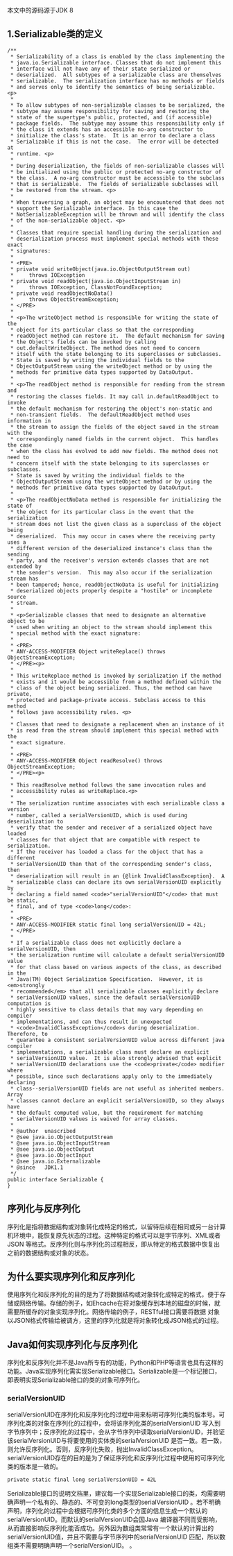 本文中的源码源于JDK 8
## 1.Serializable类的定义
    /**
     * Serializability of a class is enabled by the class implementing the
     * java.io.Serializable interface. Classes that do not implement this
     * interface will not have any of their state serialized or
     * deserialized.  All subtypes of a serializable class are themselves
     * serializable.  The serialization interface has no methods or fields
     * and serves only to identify the semantics of being serializable. <p>
     *
     * To allow subtypes of non-serializable classes to be serialized, the
     * subtype may assume responsibility for saving and restoring the
     * state of the supertype's public, protected, and (if accessible)
     * package fields.  The subtype may assume this responsibility only if
     * the class it extends has an accessible no-arg constructor to
     * initialize the class's state.  It is an error to declare a class
     * Serializable if this is not the case.  The error will be detected at
     * runtime. <p>
     *
     * During deserialization, the fields of non-serializable classes will
     * be initialized using the public or protected no-arg constructor of
     * the class.  A no-arg constructor must be accessible to the subclass
     * that is serializable.  The fields of serializable subclasses will
     * be restored from the stream. <p>
     *
     * When traversing a graph, an object may be encountered that does not
     * support the Serializable interface. In this case the
     * NotSerializableException will be thrown and will identify the class
     * of the non-serializable object. <p>
     *
     * Classes that require special handling during the serialization and
     * deserialization process must implement special methods with these exact
     * signatures:
     *
     * <PRE>
     * private void writeObject(java.io.ObjectOutputStream out)
     *     throws IOException
     * private void readObject(java.io.ObjectInputStream in)
     *     throws IOException, ClassNotFoundException;
     * private void readObjectNoData()
     *     throws ObjectStreamException;
     * </PRE>
     *
     * <p>The writeObject method is responsible for writing the state of the
     * object for its particular class so that the corresponding
     * readObject method can restore it.  The default mechanism for saving
     * the Object's fields can be invoked by calling
     * out.defaultWriteObject. The method does not need to concern
     * itself with the state belonging to its superclasses or subclasses.
     * State is saved by writing the individual fields to the
     * ObjectOutputStream using the writeObject method or by using the
     * methods for primitive data types supported by DataOutput.
     *
     * <p>The readObject method is responsible for reading from the stream and
     * restoring the classes fields. It may call in.defaultReadObject to invoke
     * the default mechanism for restoring the object's non-static and
     * non-transient fields.  The defaultReadObject method uses information in
     * the stream to assign the fields of the object saved in the stream with the
     * correspondingly named fields in the current object.  This handles the case
     * when the class has evolved to add new fields. The method does not need to
     * concern itself with the state belonging to its superclasses or subclasses.
     * State is saved by writing the individual fields to the
     * ObjectOutputStream using the writeObject method or by using the
     * methods for primitive data types supported by DataOutput.
     *
     * <p>The readObjectNoData method is responsible for initializing the state of
     * the object for its particular class in the event that the serialization
     * stream does not list the given class as a superclass of the object being
     * deserialized.  This may occur in cases where the receiving party uses a
     * different version of the deserialized instance's class than the sending
     * party, and the receiver's version extends classes that are not extended by
     * the sender's version.  This may also occur if the serialization stream has
     * been tampered; hence, readObjectNoData is useful for initializing
     * deserialized objects properly despite a "hostile" or incomplete source
     * stream.
     *
     * <p>Serializable classes that need to designate an alternative object to be
     * used when writing an object to the stream should implement this
     * special method with the exact signature:
     *
     * <PRE>
     * ANY-ACCESS-MODIFIER Object writeReplace() throws ObjectStreamException;
     * </PRE><p>
     *
     * This writeReplace method is invoked by serialization if the method
     * exists and it would be accessible from a method defined within the
     * class of the object being serialized. Thus, the method can have private,
     * protected and package-private access. Subclass access to this method
     * follows java accessibility rules. <p>
     *
     * Classes that need to designate a replacement when an instance of it
     * is read from the stream should implement this special method with the
     * exact signature.
     *
     * <PRE>
     * ANY-ACCESS-MODIFIER Object readResolve() throws ObjectStreamException;
     * </PRE><p>
     *
     * This readResolve method follows the same invocation rules and
     * accessibility rules as writeReplace.<p>
     *
     * The serialization runtime associates with each serializable class a version
     * number, called a serialVersionUID, which is used during deserialization to
     * verify that the sender and receiver of a serialized object have loaded
     * classes for that object that are compatible with respect to serialization.
     * If the receiver has loaded a class for the object that has a different
     * serialVersionUID than that of the corresponding sender's class, then
     * deserialization will result in an {@link InvalidClassException}.  A
     * serializable class can declare its own serialVersionUID explicitly by
     * declaring a field named <code>"serialVersionUID"</code> that must be static,
     * final, and of type <code>long</code>:
     *
     * <PRE>
     * ANY-ACCESS-MODIFIER static final long serialVersionUID = 42L;
     * </PRE>
     *
     * If a serializable class does not explicitly declare a serialVersionUID, then
     * the serialization runtime will calculate a default serialVersionUID value
     * for that class based on various aspects of the class, as described in the
     * Java(TM) Object Serialization Specification.  However, it is <em>strongly
     * recommended</em> that all serializable classes explicitly declare
     * serialVersionUID values, since the default serialVersionUID computation is
     * highly sensitive to class details that may vary depending on compiler
     * implementations, and can thus result in unexpected
     * <code>InvalidClassException</code>s during deserialization.  Therefore, to
     * guarantee a consistent serialVersionUID value across different java compiler
     * implementations, a serializable class must declare an explicit
     * serialVersionUID value.  It is also strongly advised that explicit
     * serialVersionUID declarations use the <code>private</code> modifier where
     * possible, since such declarations apply only to the immediately declaring
     * class--serialVersionUID fields are not useful as inherited members. Array
     * classes cannot declare an explicit serialVersionUID, so they always have
     * the default computed value, but the requirement for matching
     * serialVersionUID values is waived for array classes.
     *
     * @author  unascribed
     * @see java.io.ObjectOutputStream
     * @see java.io.ObjectInputStream
     * @see java.io.ObjectOutput
     * @see java.io.ObjectInput
     * @see java.io.Externalizable
     * @since   JDK1.1
     */
    public interface Serializable {
    }
## 序列化与反序列化
序列化是指将数据结构或对象转化成特定的格式，以留待后续在相同或另一台计算机环境中，能恢复原先状态的过程。这种特定的格式可以是字节序列、XML或者JSON
等格式。反序列化则与序列化的过程相反，即从特定的格式数据中恢复出之前的数据结构或对象的状态。
## 为什么要实现序列化和反序列化
使用序列化和反序列化的目的是为了将数据结构或对象转化成特定的格式，便于存储或网络传输。存储的例子，如Ehcache在将对象缓存到本地的磁盘的时候，就需要所缓存的对象实现序列化。网络传输的例子，RESTful接口需要将数据
对象以JSON格式传输给被调方，这里的序列化就是将对象转化成JSON格式的过程。
## Java如何实现序列化与反序列化
序列化和反序列化并不是Java所专有的功能，Python和PHP等语言也具有这样的功能。Java实现序列化需实现Serializable接口。Serializable是一个标记接口，即表明实现Serializable接口的类的对象可序列化。
### serialVersionUID
serialVersionUID在序列化和反序列化的过程中用来标明可序列化类的版本号。可序列化类的对象在序列化的过程中，会将该序列化类的serialVersionUID
写入到字节序列中；反序列化的过程中，会从字节序列中读取serialVersionUID，并验证该serialVersionUID与将要使用的实体类的serialVersionUID
是否一致。若一致，则允许反序列化。否则，反序列化失败，抛出InvalidClassException。serialVersionUID存在的目的是为了保证序列化和反序列化过程中使用的可序列化类的版本是一致的。

    private static final long serialVersionUID = 42L
Serializable接口的说明文档里，建议每一个实现Serializable接口的类，均需要明确声明一个私有的、静态的、不可变的long类型的serialVersionUID
。若不明确声明，序列化的过程中会根据可序列化类的多个方面的信息生成一个默认的serialVersionUID。而默认的serialVersionUID会因Java
编译器不同而受影响，从而直接影响反序列化能否成功。另外因为数组类常常有一个默认的计算出的serialVersionUID值，并且不需要与字节序列中的serialVersionUID
匹配，所以数组类不需要明确声明一个serialVersionUID。
。   
    
    
